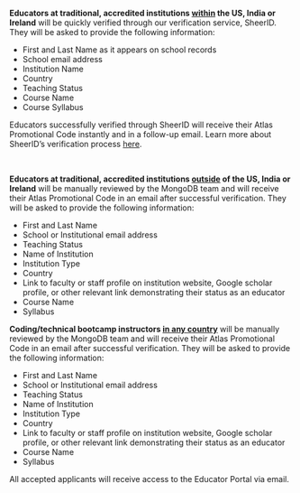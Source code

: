 **Educators at traditional, accredited institutions <u>within</u> the US, India or Ireland** will be quickly verified through our verification service, SheerID. They will be asked to provide the following information:

- First and Last Name as it appears on school records
- School email address
- Institution Name
- Country
- Teaching Status
- Course Name
- Course Syllabus

Educators successfully verified through SheerID will receive their Atlas Promotional Code instantly and in a follow-up email. Learn more about SheerID’s verification process [here](https://offers.sheerid.com/sheerid/help-center/?pid=63cea347ea1fab6ff9fb2239&locale=en_US).

&nbsp;

**Educators at traditional, accredited institutions <u>outside</u> of the US, India or Ireland** will be manually reviewed by the MongoDB team and will receive their Atlas Promotional Code in an email after successful verification. They will be asked to provide the following information:

- First and Last Name
- School or Institutional email address
- Teaching Status
- Name of Institution
- Institution Type
- Country
- Link to faculty or staff profile on institution website, Google scholar profile, or other relevant link demonstrating their status as an educator
- Course Name
- Syllabus

**Coding/technical bootcamp instructors <u>in any country</u>** will be manually reviewed by the MongoDB team and will receive their Atlas Promotional Code in an email after successful verification. They will be asked to provide the following information:

- First and Last Name
- School or Institutional email address
- Teaching Status
- Name of Institution
- Institution Type
- Country
- Link to faculty or staff profile on institution website, Google scholar profile, or other relevant link demonstrating their status as an educator
- Course Name
- Syllabus

All accepted applicants will receive access to the Educator Portal via email.
